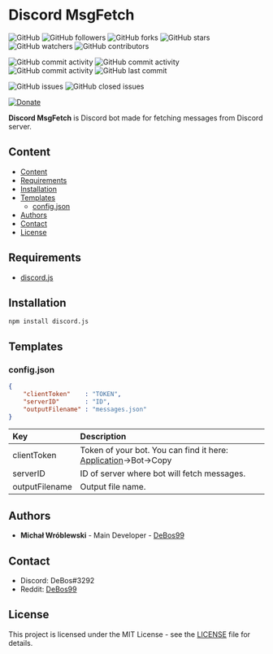 # Discord MsgFetch

![GitHub](https://img.shields.io/github/license/DeBos99/discord-msgfetch.svg?color=2020cc&labelColor=5050ff&style=for-the-badge)
![GitHub followers](https://img.shields.io/github/followers/DeBos99.svg?color=2020cc&labelColor=5050ff&style=for-the-badge)
![GitHub forks](https://img.shields.io/github/forks/DeBos99/discord-msgfetch.svg?color=2020cc&labelColor=5050ff&style=for-the-badge)
![GitHub stars](https://img.shields.io/github/stars/DeBos99/discord-msgfetch.svg?color=2020cc&labelColor=5050ff&style=for-the-badge)
![GitHub watchers](https://img.shields.io/github/watchers/DeBos99/discord-msgfetch.svg?color=2020cc&labelColor=5050ff&style=for-the-badge)
![GitHub contributors](https://img.shields.io/github/contributors/DeBos99/discord-msgfetch.svg?color=2020cc&labelColor=5050ff&style=for-the-badge)

![GitHub commit activity](https://img.shields.io/github/commit-activity/w/DeBos99/discord-msgfetch.svg?color=ffaa00&labelColor=ffaa30&style=for-the-badge)
![GitHub commit activity](https://img.shields.io/github/commit-activity/m/DeBos99/discord-msgfetch.svg?color=ffaa00&labelColor=ffaa30&style=for-the-badge)
![GitHub commit activity](https://img.shields.io/github/commit-activity/y/DeBos99/discord-msgfetch.svg?color=ffaa00&labelColor=ffaa30&style=for-the-badge)
![GitHub last commit](https://img.shields.io/github/last-commit/DeBos99/discord-msgfetch.svg?color=ffaa00&labelColor=ffaa30&style=for-the-badge)

![GitHub issues](https://img.shields.io/github/issues-raw/DeBos99/discord-msgfetch.svg?color=cc2020&labelColor=ff3030&style=for-the-badge)
![GitHub closed issues](https://img.shields.io/github/issues-closed-raw/DeBos99/discord-msgfetch.svg?color=10aa10&labelColor=30ff30&style=for-the-badge)

[![Donate](https://www.paypalobjects.com/en_US/i/btn/btn_donateCC_LG.gif)](https://www.paypal.com/cgi-bin/webscr?cmd=_s-xclick&hosted_button_id=NH8JV53DSVDMY)

**Discord MsgFetch** is Discord bot made for fetching messages from Discord server.

## Content

- [Content](#content)
- [Requirements](#requirements)
- [Installation](#installation)
- [Templates](#templates)
  - [config.json](#configjson)
- [Authors](#authors)
- [Contact](#contact)
- [License](#license)

## Requirements

- [discord.js](https://www.npmjs.com/package/discord.js)

## Installation

`npm install discord.js`

## Templates

### config.json

```json
{
	"clientToken"    : "TOKEN",
	"serverID"       : "ID",
	"outputFilename" : "messages.json"
}
```

| Key            | Description                                                                                                        |
| :------------- | :----------------------------------------------------------------------------------------------------------------- |
| clientToken    | Token of your bot. You can find it here: [Application](https://discordapp.com/developers/applications/)->Bot->Copy |
| serverID       | ID of server where bot will fetch messages.                                                                        |
| outputFilename | Output file name.                                                                                                  |

## Authors

* **Michał Wróblewski** - Main Developer - [DeBos99](https://github.com/DeBos99)

## Contact

* Discord: DeBos#3292
* Reddit: [DeBos99](https://www.reddit.com/user/DeBos99)

## License

This project is licensed under the MIT License - see the [LICENSE](LICENSE) file for details.
